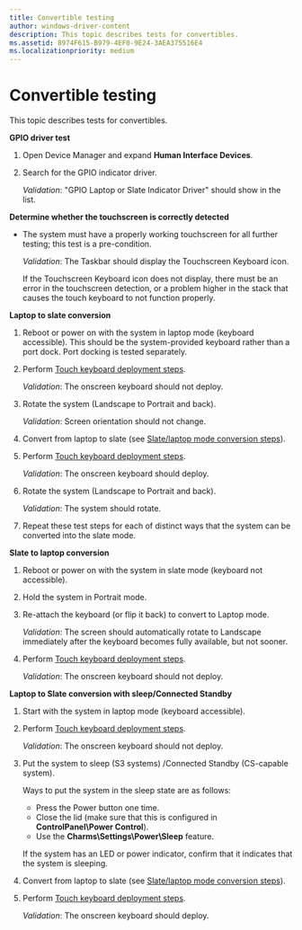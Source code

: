 ```yaml
---
title: Convertible testing
author: windows-driver-content
description: This topic describes tests for convertibles.
ms.assetid: 8974F615-B979-4EF0-9E24-3AEA375516E4
ms.localizationpriority: medium
---
```


# Convertible testing


This topic describes tests for convertibles.

**GPIO driver test**

1.  Open Device Manager and expand **Human Interface Devices**.
2.  Search for the GPIO indicator driver.

    *Validation*: "GPIO Laptop or Slate Indicator Driver" should show in the list.

**Determine whether the touchscreen is correctly detected**

-   The system must have a properly working touchscreen for all further testing; this test is a pre-condition.

    *Validation*: The Taskbar should display the Touchscreen Keyboard icon.

    If the Touchscreen Keyboard icon does not display, there must be an error in the touchscreen detection, or a problem higher in the stack that causes the touch keyboard to not function properly.

**Laptop to slate conversion**

1.  Reboot or power on with the system in laptop mode (keyboard accessible). This should be the system-provided keyboard rather than a port dock. Port docking is tested separately.
2.  Perform [Touch keyboard deployment steps](indicator-testing.md#touchkbd).

    *Validation*: The onscreen keyboard should not deploy.

3.  Rotate the system (Landscape to Portrait and back).

    *Validation*: Screen orientation should not change.

4.  Convert from laptop to slate (see [Slate/laptop mode conversion steps](indicator-testing.md#conv)).
5.  Perform [Touch keyboard deployment steps](indicator-testing.md#touchkbd).

    *Validation*: The onscreen keyboard should deploy.

6.  Rotate the system (Landscape to Portrait and back).

    *Validation*: The system should rotate.

7.  Repeat these test steps for each of distinct ways that the system can be converted into the slate mode.

**Slate to laptop conversion**

1.  Reboot or power on with the system in slate mode (keyboard not accessible).
2.  Hold the system in Portrait mode.
3.  Re-attach the keyboard (or flip it back) to convert to Laptop mode.

    *Validation*: The screen should automatically rotate to Landscape immediately after the keyboard becomes fully available, but not sooner.

4.  Perform [Touch keyboard deployment steps](indicator-testing.md#touchkbd).

    *Validation*: The onscreen keyboard should not deploy.

**Laptop to Slate conversion with sleep/Connected Standby**

1.  Start with the system in laptop mode (keyboard accessible).
2.  Perform [Touch keyboard deployment steps](indicator-testing.md#touchkbd).

    *Validation*: The onscreen keyboard should not deploy.

3.  Put the system to sleep (S3 systems) /Connected Standby (CS-capable system).

    Ways to put the system in the sleep state are as follows:

    -   Press the Power button one time.
    -   Close the lid (make sure that this is configured in **ControlPanel\\Power Control**).
    -   Use the **Charms\\Settings\\Power\\Sleep** feature.

    If the system has an LED or power indicator, confirm that it indicates that the system is sleeping.

4.  Convert from laptop to slate (see [Slate/laptop mode conversion steps](indicator-testing.md#conv)).
5.  Perform [Touch keyboard deployment steps](indicator-testing.md#touchkbd).

    *Validation*: The onscreen keyboard should deploy.

 

 




